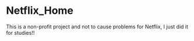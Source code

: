 # Netflix_Home
This is a non-profit project and not to cause problems for Netflix, I just did it for studies!!
